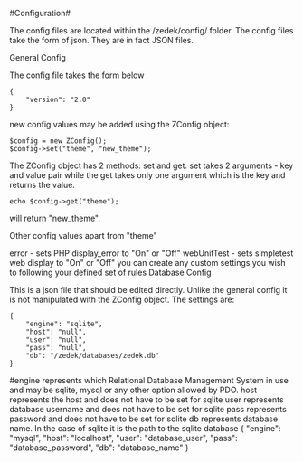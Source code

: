#Configuration#

The config files are located within the /zedek/config/ folder. The config files take the form of json. They are in fact JSON files.

General Config

The config file takes the form below

    {
        "version": "2.0"
    }
new config values may be added using the ZConfig object:

    $config = new ZConfig();
    $config->set("theme", "new_theme");
The ZConfig object has 2 methods: set and get. set takes 2 arguments - key and value pair while the get takes only one argument which is the key and returns the value.

    echo $config->get("theme");
will return "new_theme".

Other config values apart from "theme"

error - sets PHP display_error to "On" or "Off"
webUnitTest - sets simpletest web display to "On" or "Off"
you can create any custom settings you wish to following your defined set of rules
Database Config

This is a json file that should be edited directly. Unlike the general config it is not manipulated with the ZConfig object. The settings are:

    {
        "engine": "sqlite",
        "host": "null",
        "user": "null",
        "pass": "null",
        "db": "/zedek/databases/zedek.db"
    }
 #engine represents which Relational Database Management System in use and may be sqlite, mysql or any other option allowed by PDO.
host represents the host and does not have to be set for sqlite
user represents database username and does not have to be set for sqlite
pass represents password and does not have to be set for sqlite
db represents database name. In the case of sqlite it is the path to the sqlite database
    {
        "engine": "mysql",
        "host": "localhost",
        "user": "database_user",
        "pass": "database_password",
        "db": "database_name"
    }